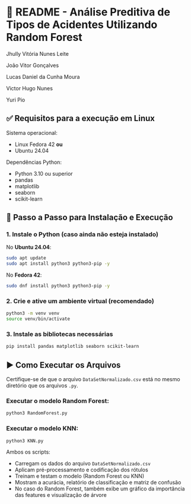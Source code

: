 # 📘 README - Análise Preditiva de Tipos de Acidentes Utilizando Random Forest

Jhully Vitória Nunes Leite

João Vitor Gonçalves

Lucas Daniel da Cunha Moura

Victor Hugo Nunes

Yuri Pio

## ✅ Requisitos para a execução em Linux

Sistema operacional:
- Linux Fedora 42 **ou**
- Ubuntu 24.04

Dependências Python:
- Python 3.10 ou superior
- pandas
- matplotlib
- seaborn
- scikit-learn

## 🔧 Passo a Passo para Instalação e Execução

### 1. Instale o Python (caso ainda não esteja instalado)

No **Ubuntu 24.04**:
```bash
sudo apt update
sudo apt install python3 python3-pip -y
```

No **Fedora 42**:
```bash
sudo dnf install python3 python3-pip -y
```

### 2. Crie e ative um ambiente virtual (recomendado)
```bash
python3 -m venv venv
source venv/bin/activate
```

### 3. Instale as bibliotecas necessárias

```bash
pip install pandas matplotlib seaborn scikit-learn
```

## ▶️ Como Executar os Arquivos

Certifique-se de que o arquivo `DataSetNormalizado.csv` está no mesmo diretório que os arquivos `.py`.

### Executar o modelo Random Forest:
```bash
python3 RandomForest.py
```

### Executar o modelo KNN:
```bash
python3 KNN.py
```

Ambos os scripts:
- Carregam os dados do arquivo `DataSetNormalizado.csv`
- Aplicam pré-processamento e codificação dos rótulos
- Treinam e testam o modelo (Random Forest ou KNN)
- Mostram a acurácia, relatório de classificação e matriz de confusão
- No caso do Random Forest, também exibe um gráfico da importância das features e visualização de árvore